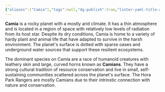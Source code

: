 ```yaml
---
{"aliases":["Camia"],"tags":null,"dg-publish":true,"linter-yaml-title-alias":"Camia","permalink":"/narrative/locations/camia/","dgPassFrontmatter":true}
---
```




**Camia** is a rocky planet with a mostly arid climate. It has a thin atmosphere and is located in a region of space with relatively low levels of radiation from its host star. Despite its dry conditions, Camia is home to a variety of hardy plant and animal life that have adapted to survive in the harsh environment. The planet's surface is dotted with sparse oases and underground water sources that support these resilient ecosystems. 

The dominant species on Camia are a race of humanoid creatures with leathery skin and large, curved horns known as **Camians**. They have a strong cultural tradition of resource conservation and live in small, self-sustaining communities scattered across the planet's surface. The Hora Park Rangers are mostly Camians due to their intrinstic connection with nature and conservation.